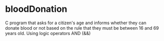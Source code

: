 # bloodDonation
C program that asks for a citizen's age and informs whether they can donate blood or not based on the rule that they must be between 16 and 69 years old. Using logic operators AND (&amp;&amp;)
